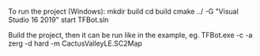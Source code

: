 To run the project (Windows):
mkdir build
cd build
cmake ../ -G "Visual Studio 16 2019"
start TFBot.sln

Build the project, then it can be run like in the example, eg.
TFBot.exe -c -a zerg -d hard -m CactusValleyLE.SC2Map